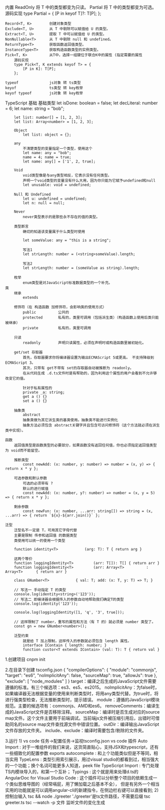 
内置
    ReadOnly<T>         将 T 中的类型都变为只读。
    Partial<T>          将 T 中的类型都变为可选。
        源码实现
        type Partial<T> = {
            [P in keyof T]?: T[P];
        };

    Record<T, K>        创建对象类型
    Exclude<T, U>       从 T 中剔除可以赋值给 U 的类型。
    Extract<T, U>       提取 T 中可以赋值给 U 的类型。
    NonNullable<T>      从 T 中剔除 null 和 undefined。
    ReturnType<T>       获取函数返回值类型。
    InstanceType<T>     获取构造函数类型的实例类型。
    Pick<T, K>          从T中，选择一组键位于联合K中的属性 (指定需要的属性
        源码实现
        type Pick<T, K extends keyof T> = {
            [P in K]: T[P];
        };

    typeof              js对象 转 ts类型
    keyof               ts类型 转 key枚举
    keyof typeof        js对象 转 key枚举



TypeScript 基础
	基础类型
		let isDone: boolean = false;
		let decLiteral: number = 6;
		let name: string = "bob";

		let list: number[] = [1, 2, 3];
		let list: Array<number> = [1, 2, 3];

		Object
			let list: object = {};

		any
			不清楚类型的变量指定一个类型，使用这个
			let name: any = "bob";
			name = 4; name = true;
			let name: any[] = ['1', 2, true];

		Void
			void类型像是与any类型相反，它表示没有任何类型。
			声明一个void类型的变量没有什么大用，因为你只能为它赋予undefined和null
			let unusable: void = undefined;

		Null 和 Undefined
			let u: undefined = undefined;
			let n: null = null;

		Never
			never类型表示的是那些永不存在的值的类型。

		类型断言
			确切的知道该变量属于什么类型时使用

			let someValue: any = "this is a string";

			写法1
			let strLength: number = (<string>someValue).length;

			写法2
			let strLength: number = (someValue as string).length;

		枚举
			enum类型是对JavaScript标准数据类型的一个补充。
	类
		继承
			extends

		修饰符（在 构造函数 加修饰符，会影响类的使用方式）
			public 			公共的
			protected		私有的，类里可调用（包括派生类）（构造函数上使用后类只能被继承）
			private			私有的，类里可调用

		只读
			readonly		声明只读属性，必须在声明时或构造函数里被初始化。

		get/set 存取器
			首先，存取器要求你将编译器设置为输出ECMAScript 5或更高。 不支持降级到ECMAScript 3。
			其次，只带有 get不带有 set的存取器自动被推断为 readonly。
			在从代码生成 .d.ts文件时是有帮助的，因为利用这个属性的用户会看到不允许够改变它的值。

			针对于私有属性的
			private _a: string;
			get a () {}
			set a () {}

		抽象类
			abstract
			抽象类做为其它派生类的基类使用。抽象类不能进行实例化
			抽象方法必须包含 abstract关键字并且包含可访问修饰符（这个方法就必须在派生类中实现）。

	函数
		返回值类型是函数类型的必要部分，如果函数没有返回任何值，你也必须指定返回值类型为 void而不能留空。

		推断类型
			const newAdd: (x: number, y: number) => number = (x, y) => { return x * y };

		可选参数和默认参数
			可选的必须带有 ?
			默认的进行赋值
			const newAdd: (x: number, y?: number) => number = (x, y = 5) => { return x * y };

		剩余参数
			const newFun: (x: number, ...arr: string[]) => string = (x, ...arr) => { return `${x}-${arr.join()}` };

	泛型
		泛型名不一定是 T，可用其它字母代替
		主要是限制 传参和返回值 的数据类型
		类使用可以统一的使用一个类型

		function identity<T>            (arg: T): T { return arg }

		这两个等价
		function loggingIdentity<T>         (arr: T[]): T[] { return arr }
		function loggingIdentity<T>         (arr: Array<T>          : Array<T>      { return arr }

		class GNumber<T>            { val: T; add: (x: T, y: T) => T; }

		// 写法一 手动指定 T 的类型
		console.log(identity<string>('123'));
		// 写法二 即编译器会根据传入的参数自动地帮助我们确定T的类型
		console.log(identity('123'));

		console.log(loggingIdentity([1, 'q', '3', true]));

		// 这样限制了 number，重写的属性和方法（有 T 的）就必须是 number 类型了。
		const gn = new GNumber<number>();

		泛型约束
			就是给 T 加上限制，这样传入的参数就必须包含 length 属性。
			interface IContain { length: number; }
			function custor<T extends IContain> (val: T): T { return val }













1.创建项目 cnpm init

2.在目录下创建 tsconfig.json
	{
		"compilerOptions": {
				"module": "commonjs",
				"target": "es6",
				"noImplicitAny": false,
				"sourceMap": true,
				"allowJs": true
		},
		"exclude": [
				"node_modules"
		]
	}
	target：编译之后生成的JavaScript文件需要遵循的标准。有三个候选项：es3、es5、es2015。
	noImplicitAny：为false时，如果编译器无法根据变量的使用来判断类型时，将用any类型代替。为true时，将进行强类型检查，无法推断类型时，提示错误。
	module：遵循的JavaScript模块规范。主要的候选项有：commonjs、AMD和es6。
	removeComments：编译生成的JavaScript文件是否移除注释。
	sourceMap：编译时是否生成对应的source map文件。这个文件主要用于前端调试。当前端js文件被压缩引用后，出错时可借助同名的source map文件查找源文件中错误位置。
	outDir：编译输出JavaScript文件存放的文件夹。
	include、exclude：编译时需要包含/剔除的文件夹。

3.运行
	1) vs code 任务->配置任务->监视tsconfig.json
		vs code 插件
			Auto Import : 对于一堆组件的我们来说，这货简直贴心，支持JSX和typescript，还有一些细致化的配置参数
			exports autocomplete : 和上个功能类似但是不等同，相当实用
			TypeLens : 类型引用索引展示，用过visual studio的都看到过，相当强大的一个功能；换个名词可能更多人知道，peek file
			TypeScript Import : 专门处理TS内模块导入的，和第一个互补；
			Typings : 这个就是用来处理d.ts的
			AngularDoc for Visual Studio Code : 这个插件可以分析整个项目的依赖生成一个类似思维导图的（经常嗝屁，用了懒加载之后基本不全），
																					但是有另外一个相当实用的功能就是可以调用angular-cli的新建指令，在侧边栏右键可以直接看到;
	2) 控制台输入
		tsc && node ./greeter    './greeter'是ts文件路径，不需要后缀
		tsc greeter.ts
		tsc --watch -p 文件   监听文件的变化生成
